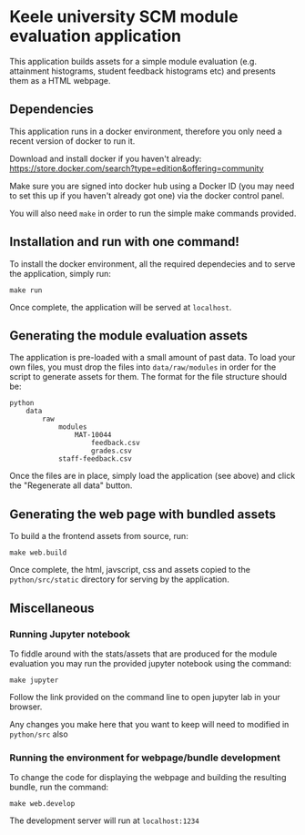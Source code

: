 # Keele university SCM module evaluation application
This application builds assets for a simple module evaluation (e.g. attainment histograms, student feedback histograms etc) and presents them as a HTML webpage.


## Dependencies
This application runs in a docker environment, therefore you only need a recent version of docker to run it.

Download and install docker if you haven't already: https://store.docker.com/search?type=edition&offering=community

Make sure you are signed into docker hub using a Docker ID (you may need to set this up if you haven't already got one) via the docker control panel. 

You will also need `make` in order to run the simple make commands provided.

## Installation and run with one command!
To install the docker environment, all the required dependecies and to serve the application, simply run:

```
make run
```

Once complete, the application will be served at `localhost`.

## Generating the module evaluation assets
The application is pre-loaded with a small amount of past data. To load your own files, you must drop the files into `data/raw/modules` in order for the script to generate assets for them. The format for the file structure should be:

```
python
    data
        raw
            modules
                MAT-10044
                    feedback.csv
                    grades.csv
            staff-feedback.csv
```

Once the files are in place, simply load the application (see above) and click the "Regenerate all data" button.

## Generating the web page with bundled assets
To build a the frontend assets from source, run:

```
make web.build
```

Once complete, the html, javscript, css and assets copied to the ` python/src/static` directory for serving by the application.

## Miscellaneous

### Running Jupyter notebook

To fiddle around with the stats/assets that are produced for the module evaluation you may run the provided jupyter notebook using the command:

```
make jupyter
```

Follow the link provided on the command line to open jupyter lab in your browser.

Any changes you make here that you want to keep will need to modified in `python/src` also

### Running the environment for webpage/bundle development

To change the code for displaying the webpage and building the resulting bundle, run the command:

```
make web.develop
```

The development server will run at `localhost:1234`
